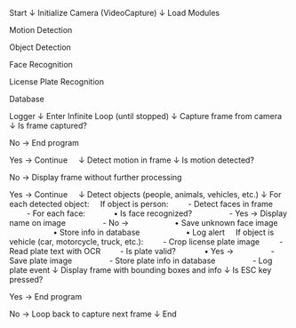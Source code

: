 
Start
↓
Initialize Camera (VideoCapture)
↓
Load Modules

Motion Detection

Object Detection

Face Recognition

License Plate Recognition

Database

Logger
↓
Enter Infinite Loop (until stopped)
↓
Capture frame from camera
↓
Is frame captured?

No → End program

Yes → Continue
    ↓
Detect motion in frame
↓
Is motion detected?

No → Display frame without further processing

Yes → Continue
    ↓
Detect objects (people, animals, vehicles, etc.)
↓
For each detected object:
    If object is person:
        - Detect faces in frame
        - For each face:
            • Is face recognized?
                - Yes → Display name on image
                - No →
                    • Save unknown face image
                    • Store info in database
                    • Log alert
    If object is vehicle (car, motorcycle, truck, etc.):
        - Crop license plate image
        - Read plate text with OCR
        - Is plate valid?
            • Yes →
                - Save plate image
                - Store plate info in database
                - Log plate event
↓
Display frame with bounding boxes and info
↓
Is ESC key pressed?

Yes → End program

No → Loop back to capture next frame
↓
End
